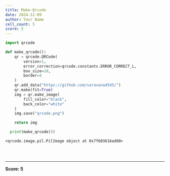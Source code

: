 ```yaml
---
title: Make-Qrcode
date: 2024-12-09
author: Your Name
cell_count: 5
score: 5
---
```


```python
import qrcode
```


```python
def make_qrcode():
    qr = qrcode.QRCode(
        version=1,
        error_correction=qrcode.constants.ERROR_CORRECT_L,
        box_size=10,
        border=4
    )
    qr.add_data("https://github.com/saravana4545/")
    qr.make(fit=True)
    img = qr.make_image(
        fill_color="black",
        back_color="white"
    )
    img.save("qrcode.png")

    return img
```


```python
  print(make_qrcode())
```

    <qrcode.image.pil.PilImage object at 0x7f603616ad80>



```python
    
```


```python

```


---
**Score: 5**
